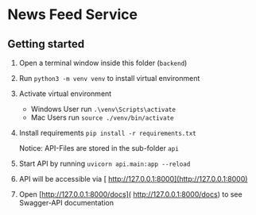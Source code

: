 #   News Feed Service
##  Getting started
1. Open a  terminal window inside this folder (`backend`)
2. Run `python3 -m venv venv` to install virtual environment
3. Activate virtual environment
    - Windows User run `.\venv\Scripts\activate`
    - Mac Users run `source ./venv/bin/activate`
4. Install requirements
`pip install -r requirements.txt`

    Notice: API-Files are stored in the sub-folder `api`
4. Start API by running `uvicorn api.main:app --reload`
5. API will be accessible via [ http://127.0.0.1:8000](http://127.0.0.1:8000)
6. Open [http://127.0.0.1:8000/docs]( http://127.0.0.1:8000/docs) to see Swagger-API documentation 